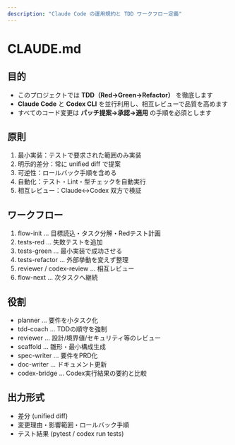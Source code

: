 ```yaml
---
description: "Claude Code の運用規約と TDD ワークフロー定義"
---
```


# CLAUDE.md

## 目的

- このプロジェクトでは **TDD（Red→Green→Refactor）** を徹底します  
- **Claude Code** と **Codex CLI** を並行利用し、相互レビューで品質を高めます  
- すべてのコード変更は **パッチ提案→承認→適用** の手順を必須とします  

## 原則

1. 最小実装：テストで要求された範囲のみ実装  
2. 明示的差分：常に unified diff で提案  
3. 可逆性：ロールバック手順を含める  
4. 自動化：テスト・Lint・型チェックを自動実行  
5. 相互レビュー：Claude↔Codex 双方で検証  

## ワークフロー

1. flow-init … 目標読込・タスク分解・Redテスト計画  
2. tests-red … 失敗テストを追加  
3. tests-green … 最小実装で成功させる  
4. tests-refactor … 外部挙動を変えず整理  
5. reviewer / codex-review … 相互レビュー  
6. flow-next … 次タスクへ継続  

## 役割

- planner … 要件を小タスク化  
- tdd-coach … TDDの順守を強制  
- reviewer … 設計/境界値/セキュリティ等のレビュー  
- scaffold … 雛形・最小構成生成  
- spec-writer … 要件をPRD化  
- doc-writer … ドキュメント更新  
- codex-bridge … Codex実行結果の要約と比較  

## 出力形式

- 差分 (unified diff)  
- 変更理由・影響範囲・ロールバック手順  
- テスト結果 (pytest / codex run tests)  
